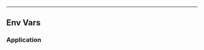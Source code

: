 <!-- Space: Projects -->
<!-- Parent: ZshHacker -->
<!-- Title: EnvVars ZshHacker -->
<!-- Label: ZshHacker -->
<!-- Label: Project -->
<!-- Label: EnvVars -->
<!-- Include: disclaimer.md -->
<!-- Include: ac:toc -->

---

## Env Vars

### Application
